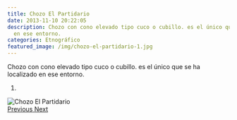 ```yaml
---
title: Chozo El Partidario
date: 2013-11-10 20:22:05
description: Chozo con cono elevado tipo cuco o cubillo. es el único que se ha localizado
  en ese entorno.
categories: Etnográfico
featured_image: /img/chozo-el-partidario-1.jpg
---
```



Chozo con cono elevado tipo cuco o cubillo. es el único que se ha localizado en ese entorno.

<div id="myCarousel" class="carousel slide" df-ride="carousel">
  <!-- Indicators -->
  <ol class="carousel-indicators">
    <li df-target="#myCarousel" df-slide-to="0" class="active"></li>
  </ol>
  <!-- Wrapper for slides -->
  <div class="carousel-inner" role="listbox">
    <div class="item active">
      <img src="/img/chozo-el-partidario-1.jpg" alt="Chozo El Partidario">
    </div>
  <!-- Left and right controls -->
  <a class="left carousel-control" href="#myCarousel" role="button" df-slide="prev">
    <span class="glyphicon glyphicon-chevron-left" aria-hidden="true"></span>
    <span class="sr-only">Previous</span>
  </a>
  <a class="right carousel-control" href="#myCarousel" role="button" df-slide="next">
    <span class="glyphicon glyphicon-chevron-right" aria-hidden="true"></span>
    <span class="sr-only">Next</span>
  </a>
</div>
